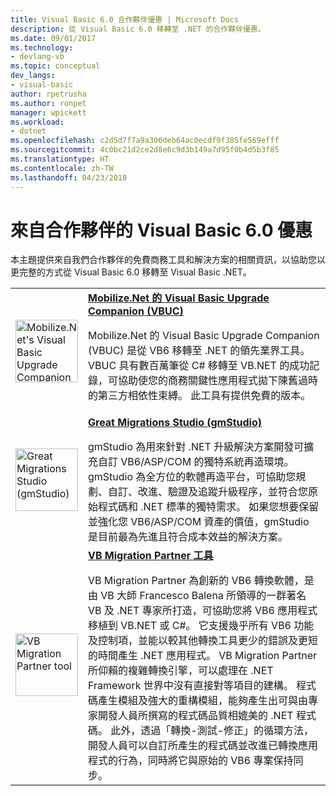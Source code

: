 ```yaml
---
title: Visual Basic 6.0 合作夥伴優惠 | Microsoft Docs
description: 從 Visual Basic 6.0 移轉至 .NET 的合作夥伴優惠。
ms.date: 09/01/2017
ms.technology:
- devlang-vb
ms.topic: conceptual
dev_langs:
- visual-basic
author: rpetrusha
ms.author: ronpet
manager: wpickett
ms.workload:
- dotnet
ms.openlocfilehash: c2d5d7f7a9a306deb64ac0ecdf9f385fe569efff
ms.sourcegitcommit: 4c0bc21d2ce2d8e6c9d3b149a7d95f0b4d5b3f85
ms.translationtype: HT
ms.contentlocale: zh-TW
ms.lasthandoff: 04/23/2018
---
```

# <a name="visual-basic-60-offers-from-partners"></a>來自合作夥伴的 Visual Basic 6.0 優惠

本主題提供來自我們合作夥伴的免費商務工具和解決方案的相關資訊，以協助您以更完整的方式從 Visual Basic 6.0 移轉至 Visual Basic .NET。

<table>
  <tr>
    <td><img src="media/vbuc.png" alt="Mobilize.Net's Visual Basic Upgrade Companion (VBUC)" width="100" /> </td>  
    <td><strong><a href="mobilize-net.md">Mobilize.Net 的 Visual Basic Upgrade Companion (VBUC)</a></strong><p> 
Mobilize.Net 的 Visual Basic Upgrade Companion (VBUC) 是從 VB6 移轉至 .NET 的領先業界工具。 VBUC 具有數百萬筆從 C# 移轉至 VB.NET 的成功記錄，可協助使您的商務關鍵性應用程式拋下陳舊過時的第三方相依性束縛。 此工具有提供免費的版本。</td>
  </tr>
  <tr>
    <td><img src="media/gmstudio.png" alt="Great Migrations Studio (gmStudio)" width="100" /> </td>
    <td><strong><a href="gmstudio.md">Great Migrations Studio (gmStudio)</a></strong></p> 
gmStudio 為用來針對 .NET 升級解決方案開發可擴充自訂 VB6/ASP/COM 的獨特系統再造環境。   gmStudio 為全方位的軟體再造平台，可協助您規劃、自訂、改進、驗證及追蹤升級程序，並符合您原始程式碼和 .NET 標準的獨特需求。  如果您想要保留並強化您 VB6/ASP/COM 資產的價值，gmStudio 是目前最為先進且符合成本效益的解決方案。 </td> 
  </tr>
  <tr>
    <td><img src="media/migrationvb.jpg" alt="VB Migration Partner tool" width="100" /></td>
    <td><strong><a href="http://vbmigration.com">VB Migration Partner 工具</a></strong></p>VB Migration Partner 為創新的 VB6 轉換軟體，是由 VB 大師 Francesco Balena 所領導的一群著名 VB 及 .NET 專家所打造，可協助您將 VB6 應用程式移植到 VB.NET 或 C#。 它支援幾乎所有 VB6 功能及控制項，並能以較其他轉換工具更少的錯誤及更短的時間產生 .NET 應用程式。 VB Migration Partner 所仰賴的複雜轉換引擎，可以處理在 .NET Framework 世界中沒有直接對等項目的建構。 程式碼產生模組及強大的重構模組，能夠產生出可與由專家開發人員所撰寫的程式碼品質相媲美的 .NET 程式碼。 此外，透過「轉換-測試-修正」的循環方法，開發人員可以自訂所產生的程式碼並改進已轉換應用程式的行為，同時將它與原始的 VB6 專案保持同步。</td>
  </tr>
</table>
